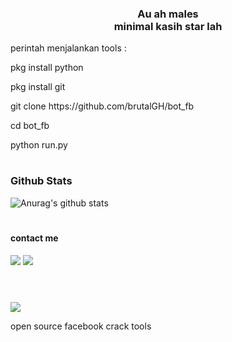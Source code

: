 <h3 align='center'>Au ah males</br>minimal kasih star lah</h3>
<p>perintah menjalankan tools : </p>
<p>   pkg install python</p>
<p>   pkg install git</p>
<p>   git clone https://github.com/brutalGH/bot_fb</p>
<p>   cd bot_fb</p>
<p>   python run.py</p>

#
### Github Stats
![Anurag's github stats](https://github-readme-stats.vercel.app/api?username=brutalGH&show_icons=true&theme=radical)<br>
#
#### contact me
[![](https://img.shields.io/badge/Facebook-blue?logo=Facebook&logoColor=blue&labelColor=white)](https://www.facebook.com/brut4l.id)
[![](https://img.shields.io/badge/Whatsapp-CHAT-red?logo=Whatsapp&logoColor=Brightgreen&labelColor=white)](https://wa.me/6289668033300?text=Asalamualaikum) <br><br>
#
<img src="https://i.ibb.co/30Kh3WM/20230228-061723.jpg">

open source facebook crack tools

